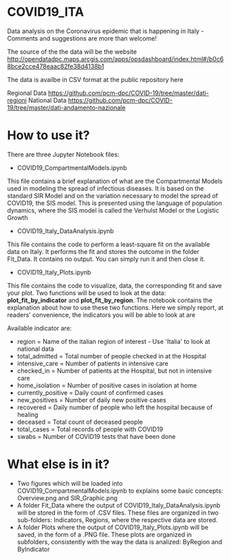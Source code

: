 # COVID19_ITA
Data analysis on the Coronavirus epidemic that is happening in Italy - Comments and suggestions are more than welcome!


The source of the the data will be the website http://opendatadpc.maps.arcgis.com/apps/opsdashboard/index.html#/b0c68bce2cce478eaac82fe38d4138b1

The data is availbe in CSV format at the public repository here

Regional Data
https://github.com/pcm-dpc/COVID-19/tree/master/dati-regioni
National Data
https://github.com/pcm-dpc/COVID-19/tree/master/dati-andamento-nazionale

# How to use it?
There are three Jupyter Notebook files:
- COVID19_CompartmentalModels.ipynb

This file contains a brief explanation of what are the Compartmental Models used in modeling the spread of infectious diseases. It is based on the standard SIR Model and on the variation necessary to model the spread of COVID19, the SIS model. This is presented using the language of population dynamics, where the SIS model is called the Verhulst Model or the Logistic Growth

- COVID19_Italy_DataAnalysis.ipynb

This file contains the code to perform a least-square fit on the available data on Italy. It performs the fit and stores the outcome in the folder Fit_Data. It contains no output. You can simply run it and then close it.

- COVID19_Italy_Plots.ipynb

This file contains the code to visualize, data, the corresponding fit and save your plot. Two functions will be used to look at the data: **plot_fit_by_indicator** and **plot_fit_by_region**. The notebook contains the explanation about how to use these two functions. Here we simply report, at readers' convenience, the indicators you will be able to look at are

Available indicator are:
- region = Name of the italian region of interest - Use 'Italia' to look at national data
- total_admitted = Total number of people checked in at the Hospital
- intensive_care = Number of patients in intensive care
- checked_in = Number of patients at the Hospital, but not in intensive care
- home_isolation = Number of positive cases in isolation at home
- currently_positive = Daily count of confirmed cases
- new_positives = Number of daily new positive cases
- recovered = Daily number of people who left the hospital because of healing
- deceased = Total count of deceased people
- total_cases = Total records of people with COVID19
- swabs = Number of COVID19 tests that have been done

# What else is in it?

- Two figures which will be loaded into COVID19_CompartmentalModels.ipynb to explains some basic concepts: Overview.png and SIR_Graphic.png
- A folder Fit_Data where the output of COVID19_Italy_DataAnalysis.ipynb will be stored in the form of .CSV files. These files are organized in two sub-folders: Indicators, Regions, where the respective data are stored.
- A folder Plots where the output of COVID19_Italy_Plots.ipynb will be saved, in the form of a .PNG file. These plots are organized in subfolders, consistently with the way the data is analized: ByRegion and ByIndicator
